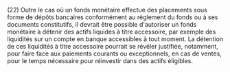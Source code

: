 (22) Outre le cas où un fonds monétaire effectue des placements sous forme de dépôts bancaires conformément au règlement du fonds ou à ses documents constitutifs, il devrait être possible d'autoriser un fonds monétaire à détenir des actifs liquides à titre accessoire, par exemple des liquidités sur un compte en banque accessibles à tout moment. La détention de ces liquidités à titre accessoire pourrait se révéler justifiée, notamment, pour faire face aux paiements courants ou exceptionnels, en cas de ventes, pour le temps nécessaire pour réinvestir dans des actifs éligibles.